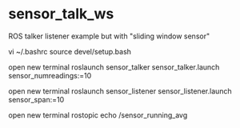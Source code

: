 # sensor_talk_ws
ROS talker listener example but with "sliding window sensor"


vi ~/.bashrc
source devel/setup.bash

open new terminal
roslaunch sensor_talker sensor_talker.launch sensor_numreadings:=10

open new terminal 
roslaunch sensor_listener sensor_listener.launch sensor_span:=10

open new terminal 
rostopic echo /sensor_running_avg

